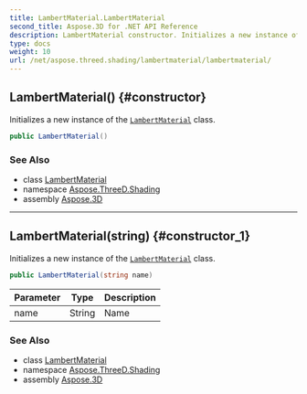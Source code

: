 ```yaml
---
title: LambertMaterial.LambertMaterial
second_title: Aspose.3D for .NET API Reference
description: LambertMaterial constructor. Initializes a new instance of the LambertMaterial class
type: docs
weight: 10
url: /net/aspose.threed.shading/lambertmaterial/lambertmaterial/
---
```

## LambertMaterial() {#constructor}

Initializes a new instance of the [`LambertMaterial`](../) class.

```csharp
public LambertMaterial()
```

### See Also

* class [LambertMaterial](../)
* namespace [Aspose.ThreeD.Shading](../../../aspose.threed.shading/)
* assembly [Aspose.3D](../../../)

---

## LambertMaterial(string) {#constructor_1}

Initializes a new instance of the [`LambertMaterial`](../) class.

```csharp
public LambertMaterial(string name)
```

| Parameter | Type | Description |
| --- | --- | --- |
| name | String | Name |

### See Also

* class [LambertMaterial](../)
* namespace [Aspose.ThreeD.Shading](../../../aspose.threed.shading/)
* assembly [Aspose.3D](../../../)


